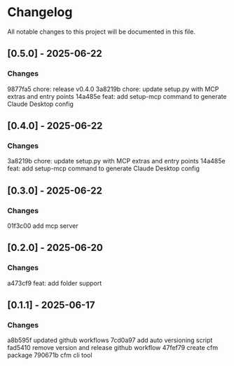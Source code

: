 # Changelog

All notable changes to this project will be documented in this file.

## [0.5.0] - 2025-06-22

### Changes
9877fa5 chore: release v0.4.0
3a8219b chore: update setup.py with MCP extras and entry points
14a485e feat: add setup-mcp command to generate Claude Desktop config

## [0.4.0] - 2025-06-22

### Changes
3a8219b chore: update setup.py with MCP extras and entry points
14a485e feat: add setup-mcp command to generate Claude Desktop config

## [0.3.0] - 2025-06-22

### Changes
01f3c00 add mcp server

## [0.2.0] - 2025-06-20

### Changes
a473cf9 feat: add folder support

## [0.1.1] - 2025-06-17

### Changes
a8b595f updated github workflows
7cd0a97 add auto versioning script
fad5410 remove version and release github workflow
47fef79 create cfm package
790671b cfm cli tool

